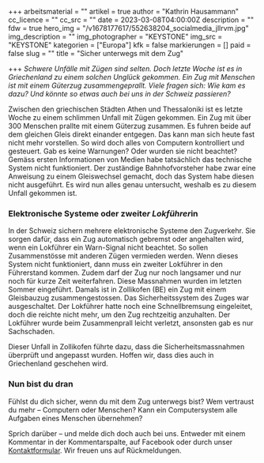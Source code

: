 +++
arbeitsmaterial = ""
artikel = true
author = "Kathrin Hausammann"
cc_licence = ""
cc_src = ""
date = 2023-03-08T04:00:00Z
description = ""
fdw = true
hero_img = "/v1678177617/552638204_socialmedia_jllrvm.jpg"
img_description = ""
img_photographer = "KEYSTONE"
img_src = "KEYSTONE"
kategorien = ["Europa"]
kfk = false
markierungen = []
paid = false
slug = ""
title = "Sicher unterwegs mit dem Zug"

+++
_Schwere Unfälle mit Zügen sind selten. Doch letzte Woche ist es in Griechenland zu einem solchen Unglück gekommen. Ein Zug mit Menschen ist mit einem Güterzug zusammengeprallt. Viele fragen sich: Wie kam es dazu? Und könnte so etwas auch bei uns in der Schweiz passieren?_

  
Zwischen den griechischen Städten Athen und Thessaloniki ist es letzte Woche zu einem schlimmen Unfall mit Zügen gekommen. Ein Zug mit über 300 Menschen prallte mit einem Güterzug zusammen. Es fuhren beide auf dem gleichen Gleis direkt einander entgegen. Das kann man sich heute fast nicht mehr vorstellen. So wird doch alles von Computern kontrolliert und gesteuert. Gab es keine Warnungen? Oder wurden sie nicht beachtet? Gemäss ersten Informationen von Medien habe tatsächlich das technische System nicht funktioniert. Der zuständige Bahnhofvorsteher habe zwar eine Anweisung zu einem Gleiswechsel gemacht, doch das System habe diesen nicht ausgeführt. Es wird nun alles genau untersucht, weshalb es zu diesem Unfall gekommen ist.

### Elektronische Systeme oder zweite*r Lokführer*in

In der Schweiz sichern mehrere elektronische Systeme den Zugverkehr. Sie sorgen dafür, dass ein Zug automatisch gebremst oder angehalten wird, wenn ein Lokführer ein Warn-Signal nicht beachtet. So sollen Zusammenstösse mit anderen Zügen vermieden werden. Wenn dieses System nicht funktioniert, dann muss ein zweiter Lokführer in den Führerstand kommen. Zudem darf der Zug nur noch langsamer und nur noch für kurze Zeit weiterfahren. Diese Massnahmen wurden im letzten Sommer eingeführt. Damals ist in Zollikofen (BE) ein Zug mit einem Gleisbauzug zusammengestossen. Das Sicherheitssystem des Zuges war ausgeschaltet. Der Lokführer hatte noch eine Schnellbremsung eingeleitet, doch die reichte nicht mehr, um den Zug rechtzeitig anzuhalten. Der Lokführer wurde beim Zusammenprall leicht verletzt, ansonsten gab es nur Sachschaden.

Dieser Unfall in Zollikofen führte dazu, dass die Sicherheitsmassnahmen überprüft und angepasst wurden. Hoffen wir, dass dies auch in Griechenland geschehen wird.

### Nun bist du dran

Fühlst du dich sicher, wenn du mit dem Zug unterwegs bist? Wem vertraust du mehr – Computern oder Menschen? Kann ein Computersystem alle Aufgaben eines Menschen übernehmen?

Sprich darüber – und melde dich doch auch bei uns. Entweder mit einem Kommentar in der Kommentarspalte, auf Facebook oder durch unser [Kontaktformular](https://www.chinderzytig.ch/kontakt/). Wir freuen uns auf Rückmeldungen.